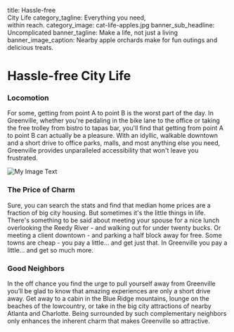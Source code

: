 title: Hassle-free<br> City Life
category_tagline: Everything you need,<br> within reach.
category_image: cat-life-apples.jpg
banner_sub_headline: Uncomplicated
banner_tagline: Make a life, not just a living
banner_image_caption: Nearby apple orchards make for fun outings and delicious treats.

# Hassle-free City Life

### Locomotion
For some, getting from point A to point B is the worst part of the day.  In Greenville, whether you're pedaling in the bike lane to the office or taking the free trolley from bistro to tapas bar, you'll find that getting from point A to point B can actually be a pleasure.  With an idyllic, walkable downtown and a short drive to office parks, malls, and most anything else you need, Greenville provides unparalleled accessibility that won't leave you frustrated.

![My Image Text](/images/article-images/ReedyWalk.jpg "Optional title")
### The Price of Charm
Sure, you can search the stats and find that median home prices are a fraction of big city housing.  But sometimes it's the little things in life.  There's something to be said about meeting your spouse for a nice lunch overlooking the Reedy River - and walking out for under twenty bucks.  Or meeting a client downtown - and parking a half block away for free.  Some towns are cheap - you pay a little… and get just that.  In Greenville you pay a little… and get so much more.

### Good Neighbors 
In the off chance you find the urge to pull yourself away from Greenville you’ll be glad to know that amazing experiences are only a short drive away. Get away to a cabin in the Blue Ridge mountains, lounge on the beaches of the lowcountry, or take in the big city attractions of nearby Atlanta and Charlotte.  Being surrounded by such complementary neighbors only enhances the inherent charm that makes Greenville so attractive. 